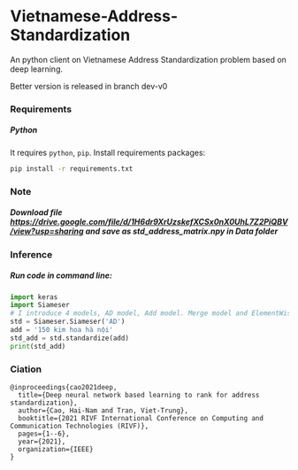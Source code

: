 # Vietnamese-Address-Standardization

An python client on Vietnamese Address Standardization problem based on deep learning.

Better version is released in branch dev-v0

### Requirements

##### Python
It requires ```python```, ```pip```.
Install requirements packages:
```sh
pip install -r requirements.txt
```
### Note
##### Download file https://drive.google.com/file/d/1H6dr9XrUzskefXCSx0nX0UhL7Z2PiQBV/view?usp=sharing and save as std_address_matrix.npy in Data folder <br>

### Inference <br>
##### Run code in command line:
```python
import keras
import Siameser
# I introduce 4 models, AD model, Add model. Merge model and ElementWise model
std = Siameser.Siameser('AD')
add = '150 kim hoa hà nội'
std_add = std.standardize(add)
print(std_add)
```

### Ciation
```pyrhon
@inproceedings{cao2021deep,
  title={Deep neural network based learning to rank for address standardization},
  author={Cao, Hai-Nam and Tran, Viet-Trung},
  booktitle={2021 RIVF International Conference on Computing and Communication Technologies (RIVF)},
  pages={1--6},
  year={2021},
  organization={IEEE}
}
```
